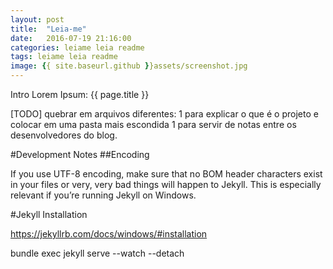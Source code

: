 ```yaml
---
layout: post
title:  "Leia-me"
date:   2016-07-19 21:16:00
categories: leiame leia readme
tags: leiame leia readme
image: {{ site.baseurl.github }}assets/screenshot.jpg
---
```


Intro
Lorem Ipsum: {{ page.title }}

<!-- <img src='{{ site.url }}/assets/screenshot.jpg' /> -->


[TODO] quebrar em arquivos diferentes: 1 para explicar o que é o projeto e colocar em uma pasta mais escondida 1 para servir de notas entre os desenvolvedores do blog.

#Development Notes
##Encoding


If you use UTF-8 encoding, make sure that no BOM header characters exist in your files or very, very bad things will happen to Jekyll. This is especially relevant if you’re running Jekyll on Windows.


#Jekyll Installation

https://jekyllrb.com/docs/windows/#installation

bundle exec jekyll serve --watch --detach
